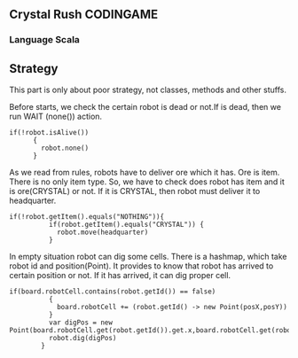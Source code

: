 ## Crystal Rush  CODINGAME
### Language Scala

## Strategy
This part is only about poor strategy, not classes, methods and other stuffs.

Before starts, we check the certain robot is dead or not.If is dead, then we 
run WAIT (none()) action.
```
if(!robot.isAlive())
      {
        robot.none()
      }
```

As we read from rules, robots have to deliver ore which it has. Ore is item. There is no
only item type. So, we have to check does robot has item and it is ore(CRYSTAL) or not.
If it is CRYSTAL, then robot must deliver it to headquarter.
```
if(!robot.getItem().equals("NOTHING")){
          if(robot.getItem().equals("CRYSTAL")) {
            robot.move(headquarter)
          }
```

In empty situation robot can dig some cells. There is a hashmap, which take robot id and position(Point).
It provides to know that robot has arrived to certain position or not. If it has arrived, it can dig proper cell.
```
if(board.robotCell.contains(robot.getId()) == false)
          {
            board.robotCell += (robot.getId() -> new Point(posX,posY))
          }
          var digPos = new Point(board.robotCell.get(robot.getId()).get.x,board.robotCell.get(robot.getId()).get.y)
          robot.dig(digPos)
        }
```

